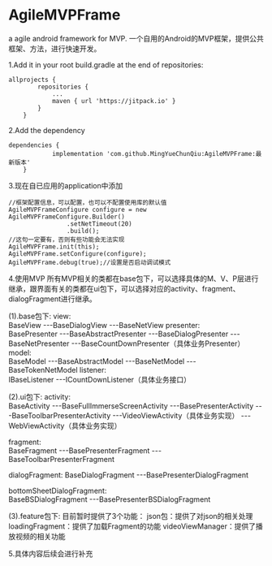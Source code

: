 # AgileMVPFrame
a agile android framework for MVP.
一个自用的Android的MVP框架，提供公共框架、方法，进行快速开发。

1.Add it in your root build.gradle at the end of repositories:
```
allprojects {
		repositories {
			...
			maven { url 'https://jitpack.io' }
		}
	}
```
2.Add the dependency
```
dependencies {
	        implementation 'com.github.MingYueChunQiu:AgileMVPFrame:最新版本'
	}
```

3.现在自已应用的application中添加
```
//框架配置信息，可以配置，也可以不配置使用库的默认值
AgileMVPFrameConfigure configure = new AgileMVPFrameConfigure.Builder()
                .setNetTimeout(20)
                .build();
//这句一定要有，否则有些功能会无法实现
AgileMVPFrame.init(this);
AgileMVPFrame.setConfigure(configure);
AgileMVPFrame.debug(true);//设置是否启动调试模式
```
4.使用MVP
所有MVP相关的类都在base包下，可以选择具体的M、V、P层进行继承，跟界面有关的类都在ui包下，可以选择对应的activity、fragment、dialogFragment进行继承。

(1).base包下:
view:		
		BaseView
	  	---BaseDialogView
	     	   ---BaseNetView
presenter:	
		BasePresenter
		---BaseAbstractPresenter
		   ---BaseDialogPresenter
		      ---BaseNetPresenter
			 ---BaseCountDownPresenter（具体业务Presenter）
model:		
		BaseModel
		---BaseAbstractModel
		   ---BaseNetModel
		      ---BaseTokenNetModel
listener:	
		IBaseListener
		---ICountDownListener（具体业务接口）
		
(2).ui包下:
activity:	
		BaseActivity
		---BaseFullImmerseScreenActivity
		   ---BasePresenterActivity
		      ---BaseToolbarPresenterActivity
			 ---VideoViewActivity（具体业务实现）
	        	 ---WebViewActivity（具体业务实现）
					
fragment:	
		BaseFragment
		---BasePresenterFragment
		   ---BaseToolbarPresenterFragment
			
dialogFragment:	
		BaseDialogFragment
		---BasePresenterDialogFragment
		
bottomSheetDialogFragment:	
		BaseBSDialogFragment
		---BasePresenterBSDialogFragment
				
(3).feature包下:
目前暂时提供了3个功能：
	json包：提供了对json的相关处理
	loadingFragment：提供了加载Fragment的功能
	videoViewManager：提供了播放视频的相关功能
	
5.具体内容后续会进行补充
